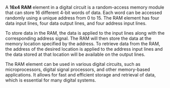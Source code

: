 A **16x4 RAM** element in a digital circuit is a random-access memory module that can store 16 different 4-bit words of data. Each word can be accessed randomly using a unique address from 0 to 15. The RAM element has four data input lines, four data output lines, and four address input lines.

To store data in the RAM, the data is applied to the input lines along with the corresponding address signal. The RAM will then store the data at the memory location specified by the address. To retrieve data from the RAM, the address of the desired location is applied to the address input lines and the data stored at that location will be available on the output lines.

The RAM element can be used in various digital circuits, such as microprocessors, digital signal processors, and other memory-based applications. It allows for fast and efficient storage and retrieval of data, which is essential for many digital systems.